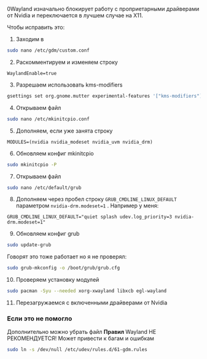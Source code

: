0Wayland изначально блокирует работу с проприетарными драйверами от Nvidia и переключается в лучшем случае на X11.

Чтобы исправить это:

1. Заходим в 
```zsh
sudo nano /etc/gdm/custom.conf
```

2. Раскомментируем и изменяем строку
```nano
WaylandEnable=true
```

3. Разрешаем использовать kms-modifiers
```zsh
gsettings set org.gnome.mutter experimental-features '["kms-modifiers"]'
```
 
 4. Открываем файл
```zsh
sudo nano /etc/mkinitcpio.conf
```

5. Дополняем, если уже занята строку
```nano
MODULES=(nvidia nvidia_modeset nvidia_uvm nvidia_drm)
```

6. Обновляем конфиг mkinitcpio
```zsh
sudo mkinitcpio -P
```

7. Открываем файл
```zsh
sudo nano /etc/default/grub
```

8. Дополняем через пробел строку `GRUB_CMDLINE_LINUX_DEFAULT` параметром `nvidia-drm.modeset=1` . Например у меня:
```nano
GRUB_CMDLINE_LINUX_DEFAULT="quiet splash udev.log_priority=3 nvidia-drm.modeset=1"
```

9. Обновляем конфиг grub
```zsh
sudo update-grub
```

Говорят это тоже работает но я не проверял:
```zsh
sudo grub-mkconfig -o /boot/grub/grub.cfg
```

10. Проверяем установку модулей 
```zsh
sudo pacman -Syu --needed xorg-xwayland libxcb egl-wayland
```

11. Перезагружаемся с включенными драйверами от Nvidia

### Если это не помогло
Дополнительно можно убрать файл **Правил** Wayland НЕ РЕКОМЕНДУЕТСЯ! Может привести к багам и ошибкам

```zsh
sudo ln -s /dev/null /etc/udev/rules.d/61-gdm.rules
```

